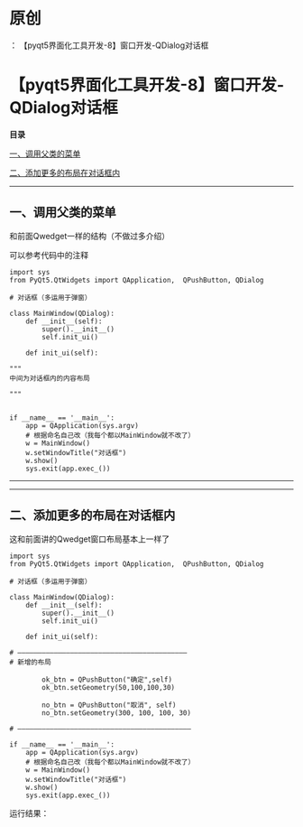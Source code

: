# 原创
：  【pyqt5界面化工具开发-8】窗口开发-QDialog对话框

# 【pyqt5界面化工具开发-8】窗口开发-QDialog对话框

**目录**

[一、调用父类的菜单](#%E4%B8%80%E3%80%81%E8%B0%83%E7%94%A8%E7%88%B6%E7%B1%BB%E7%9A%84%E8%8F%9C%E5%8D%95)

[二、添加更多的布局在对话框内](#%E4%BA%8C%E3%80%81%E6%B7%BB%E5%8A%A0%E6%9B%B4%E5%A4%9A%E7%9A%84%E5%B8%83%E5%B1%80%E5%9C%A8%E5%AF%B9%E8%AF%9D%E6%A1%86%E5%86%85)

---


## 一、调用父类的菜单

和前面Qwedget一样的结构（不做过多介绍）

可以参考代码中的注释

```
import sys
from PyQt5.QtWidgets import QApplication,  QPushButton, QDialog

# 对话框（多运用于弹窗）

class MainWindow(QDialog):
    def __init__(self):
        super().__init__()
        self.init_ui()

    def init_ui(self):

"""
中间为对话框内的内容布局

"""


if __name__ == '__main__':
    app = QApplication(sys.argv)
    # 根据命名自己改（我每个都以MainWindow就不改了）
    w = MainWindow()
    w.setWindowTitle("对话框")
    w.show()
    sys.exit(app.exec_())
```

---


---


## 二、添加更多的布局在对话框内

这和前面讲的Qwedget窗口布局基本上一样了

```
import sys
from PyQt5.QtWidgets import QApplication,  QPushButton, QDialog

# 对话框（多运用于弹窗）

class MainWindow(QDialog):
    def __init__(self):
        super().__init__()
        self.init_ui()

    def init_ui(self):

# ——————————————————————————————————————————
# 新增的布局

        ok_btn = QPushButton("确定",self)
        ok_btn.setGeometry(50,100,100,30)

        no_btn = QPushButton("取消", self)
        no_btn.setGeometry(300, 100, 100, 30)

# ———————————————————————————————————————————

if __name__ == '__main__':
    app = QApplication(sys.argv)
    # 根据命名自己改（我每个都以MainWindow就不改了）
    w = MainWindow()
    w.setWindowTitle("对话框")
    w.show()
    sys.exit(app.exec_())
```

运行结果：
